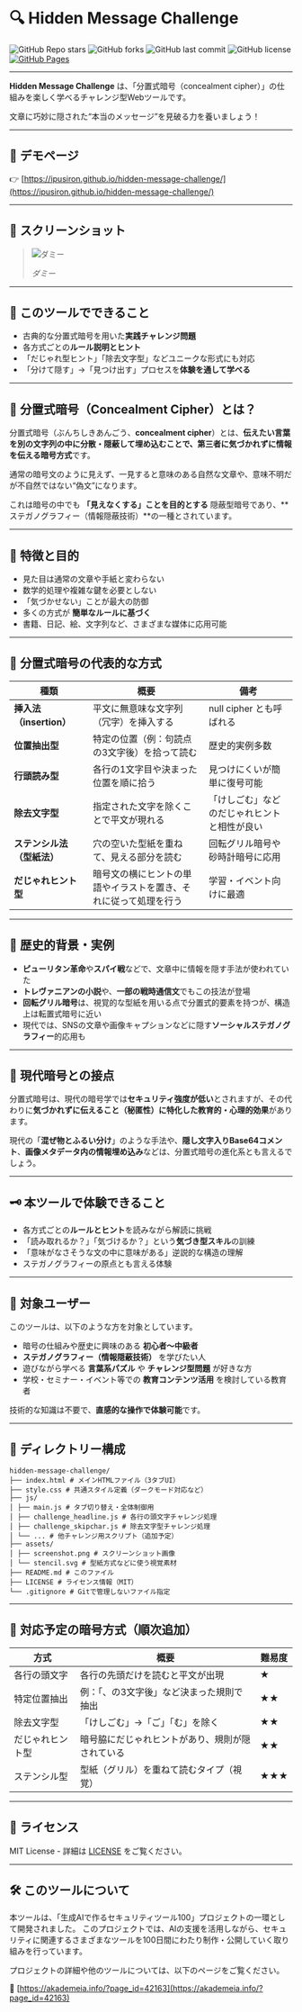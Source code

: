 # 🔍 Hidden Message Challenge

![GitHub Repo stars](https://img.shields.io/github/stars/ipusiron/hidden-message-challenge?style=social)
![GitHub forks](https://img.shields.io/github/forks/ipusiron/hidden-message-challenge?style=social)
![GitHub last commit](https://img.shields.io/github/last-commit/ipusiron/hidden-message-challenge)
![GitHub license](https://img.shields.io/github/license/ipusiron/hidden-message-challenge)
[![GitHub Pages](https://img.shields.io/badge/demo-GitHub%20Pages-blue?logo=github)](https://ipusiron.github.io/hidden-message-challenge/)

---

**Hidden Message Challenge** は、「分置式暗号（concealment cipher）」の仕組みを楽しく学べるチャレンジ型Webツールです。

文章に巧妙に隠された“本当のメッセージ”を見破る力を養いましょう！

---

## 🔗 デモページ

👉 [https://ipusiron.github.io/hidden-message-challenge/](https://ipusiron.github.io/hidden-message-challenge/)

---

## 📸 スクリーンショット

> ![ダミー](assets/screenshot.png)
>
> *ダミー*

---

## 🎯 このツールでできること

- 古典的な分置式暗号を用いた**実践チャレンジ問題**
- 各方式ごとの**ルール説明とヒント**
- 「だじゃれ型ヒント」「除去文字型」などユニークな形式にも対応
- 「分けて隠す」→「見つけ出す」プロセスを**体験を通して学べる**

---

## 🧠 分置式暗号（Concealment Cipher）とは？

分置式暗号（ぶんちしきあんごう、**concealment cipher**）とは、**伝えたい言葉を別の文字列の中に分散・隠蔽して埋め込むことで、第三者に気づかれずに情報を伝える暗号方式**です。

通常の暗号文のように見えず、一見すると意味のある自然な文章や、意味不明だが不自然ではない“偽文”になります。

これは暗号の中でも **「見えなくする」ことを目的とする** 隠蔽型暗号であり、**ステガノグラフィー（情報隠蔽技術）**の一種とされています。

---

## 🔎 特徴と目的

- 見た目は通常の文章や手紙と変わらない
- 数学的処理や複雑な鍵を必要としない
- 「気づかせない」ことが最大の防御
- 多くの方式が **簡単なルールに基づく**
- 書籍、日記、絵、文字列など、さまざまな媒体に応用可能

---

## 🧩 分置式暗号の代表的な方式

| 種類 | 概要 | 備考 |
|------|------|------|
| **挿入法（insertion）** | 平文に無意味な文字列（冗字）を挿入する | null cipher とも呼ばれる |
| **位置抽出型** | 特定の位置（例：句読点の3文字後）を拾って読む | 歴史的実例多数 |
| **行頭読み型** | 各行の1文字目や決まった位置を順に拾う | 見つけにくいが簡単に復号可能 |
| **除去文字型** | 指定された文字を除くことで平文が現れる | 「けしごむ」などのだじゃれヒントと相性が良い |
| **ステンシル法（型紙法）** | 穴の空いた型紙を重ねて、見える部分を読む | 回転グリル暗号や砂時計暗号に応用 |
| **だじゃれヒント型** | 暗号文の横にヒントの単語やイラストを置き、それに従って処理を行う | 学習・イベント向けに最適 |

---

## 📜 歴史的背景・実例

- **ピューリタン革命**や**スパイ戦**などで、文章中に情報を隠す手法が使われていた
- **トレヴァニアンの小説**や、**一部の戦時通信文**でもこの技法が登場
- **回転グリル暗号**は、視覚的な型紙を用いる点で分置式的要素を持つが、構造上は転置式暗号に近い
- 現代では、SNSの文章や画像キャプションなどに隠す**ソーシャルステガノグラフィー**的応用も

---

## 🧪 現代暗号との接点

分置式暗号は、現代の暗号学では**セキュリティ強度が低い**とされますが、その代わりに**気づかれずに伝えること（秘匿性）に特化した教育的・心理的効果**があります。

現代の「**混ぜ物とふるい分け**」のような手法や、**隠し文字入りBase64コメント**、**画像メタデータ内の情報埋め込み**などは、分置式暗号の進化系とも言えるでしょう。

---

## 🗝️ 本ツールで体験できること

- 各方式ごとの**ルールとヒント**を読みながら解読に挑戦
- 「読み取れるか？」「気づけるか？」という**気づき型スキル**の訓練
- 「意味がなさそうな文の中に意味がある」逆説的な構造の理解
- ステガノグラフィーの原点とも言える体験

---

## 📌 対象ユーザー

このツールは、以下のような方を対象としています。

- 暗号の仕組みや歴史に興味のある **初心者〜中級者**
- **ステガノグラフィー（情報隠蔽技術）** を学びたい人
- 遊びながら学べる **言葉系パズル** や **チャレンジ型問題** が好きな方
- 学校・セミナー・イベント等での **教育コンテンツ活用** を検討している教育者

技術的な知識は不要で、**直感的な操作で体験可能**です。

---

## 📁 ディレクトリー構成

```
hidden-message-challenge/
├── index.html # メインHTMLファイル（3タブUI）
├── style.css # 共通スタイル定義（ダークモード対応など）
├── js/
│ ├── main.js # タブ切り替え・全体制御用
│ ├── challenge_headline.js # 各行の頭文字チャレンジ処理
│ ├── challenge_skipchar.js # 除去文字型チャレンジ処理
│ └── ... # 他チャレンジ用スクリプト（追加予定）
├── assets/
│ ├── screenshot.png # スクリーンショット画像
│ └── stencil.svg # 型紙方式などに使う視覚素材
├── README.md # このファイル
├── LICENSE # ライセンス情報（MIT）
└── .gitignore # Gitで管理しないファイル指定
```

---

## 🧩 対応予定の暗号方式（順次追加）

| 方式 | 概要 | 難易度 |
|------|------|--------|
| 各行の頭文字 | 各行の先頭だけを読むと平文が出現 | ★ |
| 特定位置抽出 | 例：「、の3文字後」など決まった規則で抽出 | ★★ |
| 除去文字型 | 「けしごむ」→「ご」「む」を除く | ★★ |
| だじゃれヒント型 | 暗号脇にだじゃれヒントがあり、規則が隠されている | ★★ |
| ステンシル型 | 型紙（グリル）を重ねて読むタイプ（視覚） | ★★★ |

---

## 📄 ライセンス

MIT License - 詳細は [LICENSE](LICENSE) をご覧ください。

---

## 🛠 このツールについて

本ツールは、「生成AIで作るセキュリティツール100」プロジェクトの一環として開発されました。 このプロジェクトでは、AIの支援を活用しながら、セキュリティに関連するさまざまなツールを100日間にわたり制作・公開していく取り組みを行っています。

プロジェクトの詳細や他のツールについては、以下のページをご覧ください。

🔗 [https://akademeia.info/?page_id=42163](https://akademeia.info/?page_id=42163)